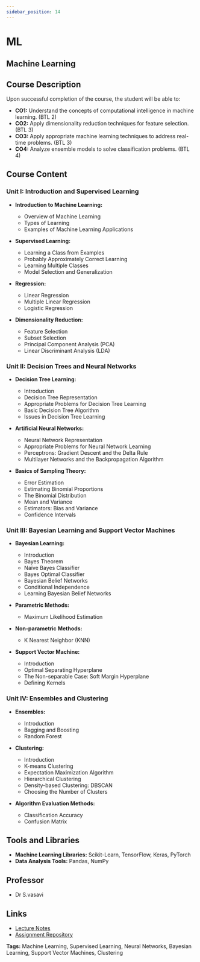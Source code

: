```yaml
---
sidebar_position: 14
---
```

# ML


## Machine Learning

## Course Description

Upon successful completion of the course, the student will be able to:
- **CO1:** Understand the concepts of computational intelligence in machine learning. (BTL 2)
- **CO2:** Apply dimensionality reduction techniques for feature selection. (BTL 3)
- **CO3:** Apply appropriate machine learning techniques to address real-time problems. (BTL 3)
- **CO4:** Analyze ensemble models to solve classification problems. (BTL 4)

## Course Content

### Unit I: Introduction and Supervised Learning

- **Introduction to Machine Learning:**
  - Overview of Machine Learning
  - Types of Learning
  - Examples of Machine Learning Applications

- **Supervised Learning:**
  - Learning a Class from Examples
  - Probably Approximately Correct Learning
  - Learning Multiple Classes
  - Model Selection and Generalization

- **Regression:**
  - Linear Regression
  - Multiple Linear Regression
  - Logistic Regression

- **Dimensionality Reduction:**
  - Feature Selection
  - Subset Selection
  - Principal Component Analysis (PCA)
  - Linear Discriminant Analysis (LDA)

### Unit II: Decision Trees and Neural Networks

- **Decision Tree Learning:**
  - Introduction
  - Decision Tree Representation
  - Appropriate Problems for Decision Tree Learning
  - Basic Decision Tree Algorithm
  - Issues in Decision Tree Learning

- **Artificial Neural Networks:**
  - Neural Network Representation
  - Appropriate Problems for Neural Network Learning
  - Perceptrons: Gradient Descent and the Delta Rule
  - Multilayer Networks and the Backpropagation Algorithm

- **Basics of Sampling Theory:**
  - Error Estimation
  - Estimating Binomial Proportions
  - The Binomial Distribution
  - Mean and Variance
  - Estimators: Bias and Variance
  - Confidence Intervals

### Unit III: Bayesian Learning and Support Vector Machines

- **Bayesian Learning:**
  - Introduction
  - Bayes Theorem
  - Naïve Bayes Classifier
  - Bayes Optimal Classifier
  - Bayesian Belief Networks
  - Conditional Independence
  - Learning Bayesian Belief Networks

- **Parametric Methods:**
  - Maximum Likelihood Estimation

- **Non-parametric Methods:**
  - K Nearest Neighbor (KNN)

- **Support Vector Machine:**
  - Introduction
  - Optimal Separating Hyperplane
  - The Non-separable Case: Soft Margin Hyperplane
  - Defining Kernels

### Unit IV: Ensembles and Clustering

- **Ensembles:**
  - Introduction
  - Bagging and Boosting
  - Random Forest

- **Clustering:**
  - Introduction
  - K-means Clustering
  - Expectation Maximization Algorithm
  - Hierarchical Clustering
  - Density-based Clustering: DBSCAN
  - Choosing the Number of Clusters

- **Algorithm Evaluation Methods:**
  - Classification Accuracy
  - Confusion Matrix

## Tools and Libraries

- **Machine Learning Libraries:** Scikit-Learn, TensorFlow, Keras, PyTorch
- **Data Analysis Tools:** Pandas, NumPy

## Professor

- Dr S.vasavi

## Links

- [Lecture Notes](#)
- [Assignment Repository](#)

**Tags:** Machine Learning, Supervised Learning, Neural Networks, Bayesian Learning, Support Vector Machines, Clustering